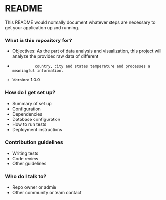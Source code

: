 # README #

This README would normally document whatever steps are necessary to get your application up and running.

### What is this repository for? ###

* Objectives: 	As the part of data analysis and visualization, this project will analyze the provided raw data of different 
* 				country, city and states temperature and processes a meaningful information.
* Version: 		1.0.0

### How do I get set up? ###

* Summary of set up
* Configuration
* Dependencies
* Database configuration
* How to run tests
* Deployment instructions

### Contribution guidelines ###

* Writing tests
* Code review
* Other guidelines

### Who do I talk to? ###

* Repo owner or admin
* Other community or team contact